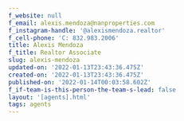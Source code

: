 ```yaml
---
f_website: null
f_email: alexis.mendoza@nanproperties.com
f_instagram-handle: '@alexismendoza.realtor'
f_cell-phone: 'C: 832.983.2006'
title: Alexis Mendoza
f_title: Realtor Associate
slug: alexis-mendoza
updated-on: '2022-01-13T23:43:36.475Z'
created-on: '2022-01-13T23:43:36.475Z'
published-on: '2022-01-14T00:03:58.602Z'
f_if-team-is-this-person-the-team-s-lead: false
layout: '[agents].html'
tags: agents
---
```



